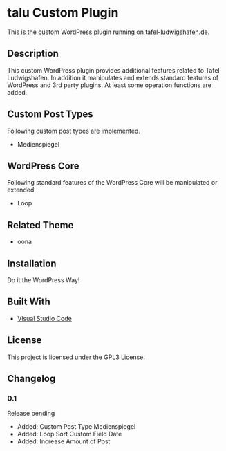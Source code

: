 # talu Custom Plugin

This is the custom WordPress plugin running on [tafel-ludwigshafen.de](https://tafel-ludwigshafen.de/).

## Description 

This custom WordPress plugin provides additional features related to Tafel Ludwigshafen. In addition it manipulates and extends standard features of WordPress and 3rd party plugins. At least some operation functions are added.

## Custom Post Types

Following custom post types are implemented.

* Medienspiegel

## WordPress Core

Following standard features of the WordPress Core will be manipulated or extended.

* Loop

## Related Theme

* oona

## Installation

Do it the WordPress Way! 

## Built With

* [Visual Studio Code](https://code.visualstudio.com)

## License

This project is licensed under the GPL3 License.

## Changelog

### 0.1

Release pending

* Added: Custom Post Type Medienspiegel
* Added: Loop Sort Custom Field Date
* Added: Increase Amount of Post